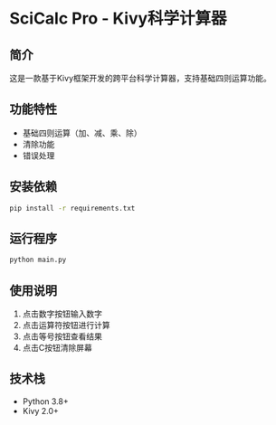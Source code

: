 # SciCalc Pro - Kivy科学计算器

## 简介
这是一款基于Kivy框架开发的跨平台科学计算器，支持基础四则运算功能。

## 功能特性
- 基础四则运算（加、减、乘、除）
- 清除功能
- 错误处理

## 安装依赖
```bash
pip install -r requirements.txt
```

## 运行程序
```bash
python main.py
```

## 使用说明
1. 点击数字按钮输入数字
2. 点击运算符按钮进行计算
3. 点击等号按钮查看结果
4. 点击C按钮清除屏幕

## 技术栈
- Python 3.8+
- Kivy 2.0+